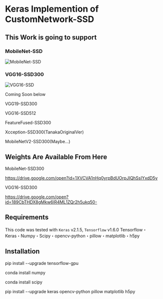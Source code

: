 # Keras Implemention of CustomNetwork-SSD

## This Work is going to support

### MobileNet-SSD

![MobileNet-SSD](https://github.com/tanakataiki/ssd_kerasV2/blob/master/example/MobileNet-SSD.gif)

### VGG16-SSD300

![VGG16-SSD](https://github.com/tanakataiki/ssd_kerasV2/blob/master/example/VGG16-SSD.gif)

Coming Soon below

VGG19-SSD300

VGG16-SSD512

FeatureFused-SSD300

Xcception-SSD300(TanakaOriginalVer)

MobileNetV2-SSD300(Maybe...)


## Weights Are Available From Here
MobileNet-SSD300

https://drive.google.com/open?id=1XVCVA1nHq0yrpBdUOrpJIQhSsIYxdD5y

VGG16-SSD300

https://drive.google.com/open?id=189CbTHDX8gMkw6lR4ML1ZQr2h5ukq50-


## Requirements
This code was tested with `Keras` v2.1.5, `Tensorflow` v1.6.0
Tensorflow・Keras・Numpy・Scipy・opencv-python・pillow・matplotlib・h5py

## Installation
pip install --upgrade tensorflow-gpu

conda install numpy

conda install scipy

pip install --upgrade keras opencv-python pillow matplotlib h5py
